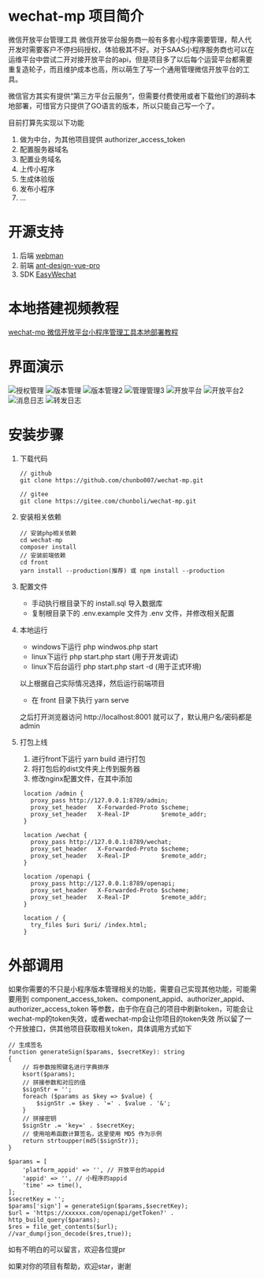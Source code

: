 # wechat-mp 项目简介
微信开放平台管理工具
微信开放平台服务商一般有多套小程序需要管理，帮人代开发时需要客户不停扫码授权，体验极其不好。对于SAAS小程序服务商也可以在运维平台中尝试二开对接开放平台的api，但是项目多了以后每个运营平台都需要重复造轮子，而且维护成本也高，所以萌生了写一个通用管理微信开放平台的工具。

微信官方其实有提供“第三方平台云服务”，但需要付费使用或者下载他们的源码本地部署，可惜官方只提供了GO语言的版本，所以只能自己写一个了。

目前打算先实现以下功能

1. 做为中台，为其他项目提供 authorizer_access_token
2. 配置服务器域名
3. 配置业务域名
4. 上传小程序
5. 生成体验版
6. 发布小程序
7. ...

# 开源支持
1. 后端 <a href="https://www.workerman.net/doc/webman" target="_blank">webman</a>
2. 前端 <a href="https://pro.antdv.com/docs/getting-started" target="_blank">ant-design-vue-pro</a>
3. SDK <a href="https://easywechat.com" target="_blank">EasyWechat</a>


# 本地搭建视频教程
<a href="https://www.bilibili.com/video/BV1M7421f7Ff" target="_blank">wechat-mp 微信开放平台小程序管理工具本地部署教程</a>

# 界面演示
![授权管理](https://github.com/chunbo007/wechat-mp/assets/16535982/14700ac3-fea0-475e-a1e6-f3a6ebbec556)
![版本管理](https://github.com/chunbo007/wechat-mp/assets/16535982/2dbe277d-77ab-4295-9755-9b39dcf3a9ca)
![版本管理2](https://github.com/chunbo007/wechat-mp/assets/16535982/92cb9fc4-ace3-4fb8-93e3-f9a039b04e9e)
![管理管理3](https://github.com/chunbo007/wechat-mp/assets/16535982/37abf340-e1c7-4538-895a-fe9ac767a14e)
![开放平台](https://github.com/chunbo007/wechat-mp/assets/16535982/5a3ef41d-5257-4051-a450-2f67907d1fe5)
![开放平台2](https://github.com/chunbo007/wechat-mp/assets/16535982/9d195873-62a2-4483-ae27-9fdb9b2166e0)
![消息日志](https://github.com/chunbo007/wechat-mp/assets/16535982/7fa50073-c979-43c5-aaeb-30386f1ab1b6)
![转发日志](https://github.com/chunbo007/wechat-mp/assets/16535982/9614e728-5a9e-4438-83d8-f736c2fbd17c)



# 安装步骤

1. 下载代码
    ```
    // github
    git clone https://github.com/chunbo007/wechat-mp.git
    
    // gitee
    git clone https://gitee.com/chunboli/wechat-mp.git
    ```
2. 安装相关依赖
    ```
    // 安装php相关依赖
    cd wechat-mp
    composer install
    // 安装前端依赖
    cd front
    yarn install --production(推荐) 或 npm install --production
    ```
3. 配置文件
   + 手动执行根目录下的 install.sql 导入数据库
   + 复制根目录下的 .env.example 文件为 .env 文件，并修改相关配置
4. 本地运行
   + windows下运行 php windwos.php start
   + linux下运行 php start.php start (用于开发调试)
   + linux下后台运行 php start.php start -d (用于正式环境)

   以上根据自己实际情况选择，然后运行前端项目
   + 在 front 目录下执行 yarn serve

   之后打开浏览器访问 http://localhost:8001 就可以了，默认用户名/密码都是 admin

5. 打包上线
   1. 进行front下运行 yarn build 进行打包
   2. 将打包后的dist文件夹上传到服务器
   3. 修改nginx配置文件，在其中添加
   ```
    location /admin {
      proxy_pass http://127.0.0.1:8789/admin;
      proxy_set_header   X-Forwarded-Proto $scheme;
      proxy_set_header   X-Real-IP         $remote_addr;
    }
    
    location /wechat {
      proxy_pass http://127.0.0.1:8789/wechat;
      proxy_set_header   X-Forwarded-Proto $scheme;
      proxy_set_header   X-Real-IP         $remote_addr;
    }

    location /openapi {
      proxy_pass http://127.0.0.1:8789/openapi;
      proxy_set_header   X-Forwarded-Proto $scheme;
      proxy_set_header   X-Real-IP         $remote_addr;
    }
    
    location / {
      try_files $uri $uri/ /index.html;
    }
   ```

# 外部调用

如果你需要的不只是小程序版本管理相关的功能，需要自己实现其他功能，可能需要用到
component_access_token、component_appid、authorizer_appid、authorizer_access_token
等参数，由于你在自己的项目中刷新token，可能会让wechat-mp的token失效，或者wechat-mp会让你项目的token失效
所以留了一个开放接口，供其他项目获取相关token，具体调用方式如下

```
// 生成签名
function generateSign($params, $secretKey): string
{
    // 将参数按照键名进行字典排序
    ksort($params);
    // 拼接参数和对应的值
    $signStr = '';
    foreach ($params as $key => $value) {
        $signStr .= $key . '=' . $value . '&';
    }
    // 拼接密钥
    $signStr .= 'key=' . $secretKey;
    // 使用哈希函数计算签名，这里使用 MD5 作为示例
    return strtoupper(md5($signStr));
}

$params = [
    'platform_appid' => '', // 开放平台的appid
    'appid' => '', // 小程序的appid
    'time' => time(),
];
$secretKey = '';
$params['sign'] = generateSign($params,$secretKey);
$url = 'https://xxxxxx.com/openapi/getToken?' . http_build_query($params);
$res = file_get_contents($url);
//var_dump(json_decode($res,true));
```

如有不明白的可以留言，欢迎各位提pr

如果对你的项目有帮助，欢迎star，谢谢
